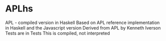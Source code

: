APLhs
=====

APL - compiled version in Haskell
Based on APL reference implementation in Haskell and the Javascript version
Derived from APL by Kenneth Iverson
Tests are in Tests
This is compiled, not interpreted
